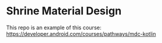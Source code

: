 # Shrine Material Design
This repo is an example of this course: https://developer.android.com/courses/pathways/mdc-kotlin
